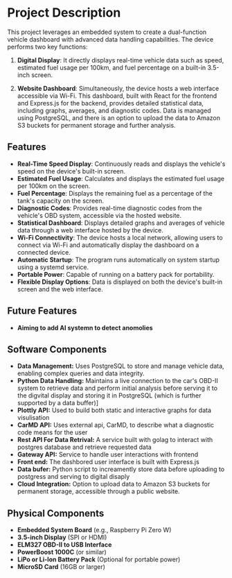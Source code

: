# Project Description

This project leverages an embedded system to create a dual-function vehicle dashboard with advanced data handling capabilities. The device performs two key functions:

1. **Digital Display**: It directly displays real-time vehicle data such as speed, estimated fuel usage per 100km, and fuel percentage on a built-in 3.5-inch screen.
  
2. **Website Dashboard**: Simultaneously, the device hosts a web interface accessible via Wi-Fi. This dashboard, built with React for the frontend and Express.js for the backend, provides detailed statistical data, including graphs, averages, and diagnostic codes. Data is managed using PostgreSQL, and there is an option to upload the data to Amazon S3 buckets for permanent storage and further analysis.

## Features

- **Real-Time Speed Display**: Continuously reads and displays the vehicle's speed on the device's built-in screen.
- **Estimated Fuel Usage**: Calculates and displays the estimated fuel usage per 100km on the screen.
- **Fuel Percentage**: Displays the remaining fuel as a percentage of the tank's capacity on the screen.
- **Diagnostic Codes**: Provides real-time diagnostic codes from the vehicle's OBD system, accessible via the hosted website.
- **Statistical Dashboard**: Displays detailed graphs and averages of vehicle data through a web interface hosted by the device.
- **Wi-Fi Connectivity**: The device hosts a local network, allowing users to connect via Wi-Fi and automatically display the dashboard on a connected device.
- **Automatic Startup**: The program runs automatically on system startup using a systemd service.
- **Portable Power**: Capable of running on a battery pack for portability.
- **Flexible Display Options**: Data is displayed on both the device's built-in screen and the web interface.

## Future Features

- **Aiming to add AI systemn to detect anomolies**

## Software Components
- **Data Management:** Uses PostgreSQL to store and manage vehicle data, enabling complex queries and data integrity.
- **Python Data Handling:** Maintains a live connection to the car's OBD-II system to retrieve data and perform initial analysis before serving it to the digvital display and storing it in PostgreSQL (which is further supported by a data buffer)]
- **Plottly API:** Used to build both static and interactive graphs for data visulisation
- **CarMD API:** Uses external api, CarMD, to describe what a diagnostic code means for the user
- **Rest API For Data Retrival:** A service built with golag to interact with postgres database and retrieve requested data
- **Gateway API:** Service to handle user interactions with frontend
- **Front end:** The dashbored user interface is built with Express.js
- **Data bufer:** Python script to increamently store data before uploading to postgress and serving to digital disaply
- **Cloud Integration:** Option to upload data to Amazon S3 buckets for permanent storage, accessible through a public website.

## Physical Components

- **Embedded System Board** (e.g., Raspberry Pi Zero W)
- **3.5-inch Display** (SPI or HDMI)
- **ELM327 OBD-II to USB Interface**
- **PowerBoost 1000C** (or similar)
- **LiPo or Li-Ion Battery Pack** (Optional for portable power)
- **MicroSD Card** (16GB or larger)


